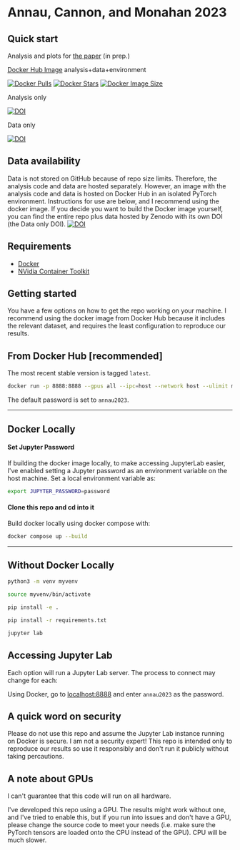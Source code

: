 # Annau, Cannon, and Monahan 2023

## Quick start

Analysis and plots for [the paper]() (in prep.)

[Docker Hub Image](https://hub.docker.com/r/nannau/annau-2023) analysis+data+environment

[![Docker Pulls](https://badgen.net/docker/pulls/trueosiris/godaddypy?icon=docker&label=pulls)](https://hub.docker.com/r/nannau/annau-2023)
[![Docker Stars](https://badgen.net/docker/stars/trueosiris/godaddypy?icon=docker&label=stars)](https://hub.docker.com/r/nannau/annau-2023)
[![Docker Image Size](https://badgen.net/docker/size/trueosiris/godaddypy?icon=docker&label=image%20size)](https://hub.docker.com/r/nannau/annau-2023)

Analysis only

[![DOI](https://zenodo.org/badge/584905308.svg)](https://zenodo.org/badge/latestdoi/584905308)

Data only

[![DOI](https://zenodo.org/badge/DOI/10.5281/zenodo.7604278.svg)](https://doi.org/10.5281/zenodo.7604278)

## Data availability
Data is not stored on GitHub because of repo size limits. Therefore, the analysis code and data are hosted separately. However, an image with the analysis code and data is hosted on Docker Hub in an isolated PyTorch environment. Instructions for use are below, and I recommend using the docker image. If you decide you want to build the Docker image yourself, you can find the entire repo plus data hosted by Zenodo with its own DOI (the Data only DOI).
[![DOI](https://zenodo.org/badge/DOI/10.5281/zenodo.7604278.svg)](https://doi.org/10.5281/zenodo.7604278)


## Requirements
* [Docker](https://docs.docker.com/engine/install/)
* [NVidia Container Toolkit](https://docs.nvidia.com/datacenter/cloud-native/container-toolkit/install-guide.html)

## Getting started

You have a few options on how to get the repo working on your machine. I recommend using the docker image from Docker Hub because it includes the relevant dataset, and requires the least configuration to reproduce our results.


## From Docker Hub [recommended]

The most recent stable version is tagged `latest`.

```bash
docker run -p 8888:8888 --gpus all --ipc=host --network host --ulimit memlock=-1 --ulimit stack=67108864 -it --rm nannau/annau-2023:latest
```

The default password is set to `annau2023`. 

---

## Docker Locally

#### Set Jupyter Password
If building the docker image locally, to make accessing JupyterLab easier, I've enabled setting a Jupyter password as an environment variable on the host machine. Set a local environment variable as:

```bash
export JUPYTER_PASSWORD=password
```

#### Clone this repo and cd into it

Build docker locally using docker compose with:

```bash
docker compose up --build
```
---
## Without Docker Locally
```bash
python3 -m venv myvenv
```
```bash
source myvenv/bin/activate
```
```bash
pip install -e .
```
```bash
pip install -r requirements.txt
```
```bash
jupyter lab
```

## Accessing Jupyter Lab
Each option will run a Jupyter Lab server. The process to connect may change for each:

Using Docker, go to [localhost:8888](http://localhost:8888) and enter `annau2023` as the password. 

## A quick word on security
Please do not use this repo and assume the Jupyter Lab instance running on Docker is secure. I am not a security expert! This repo is intended only to reproduce our results so use it responsibly and don't run it publicly without taking percautions.

## A note about GPUs
I can't guarantee that this code will run on all hardware.

I've developed this repo using a GPU. The results might work without one, and I've tried to enable this, but if you run into issues and don't have a GPU, please change the source code to meet your needs (i.e. make sure the PyTorch tensors are loaded onto the CPU instead of the GPU). CPU will be much slower. 

